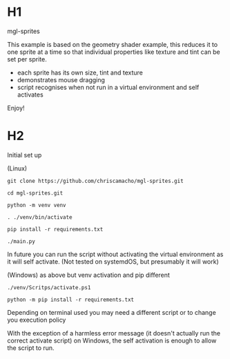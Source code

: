 # H1
mgl-sprites

This example is based on the geometry shader example, this reduces it to
one sprite at a time so that individual properties like texture and tint
can be set per sprite.

* each sprite has its own size, tint and texture
* demonstrates mouse dragging
* script recognises when not run in a virtual environment and self activates


Enjoy!

# H2
Initial set up

(Linux)
```
git clone https://github.com/chriscamacho/mgl-sprites.git

cd mgl-sprites.git

python -m venv venv

. ./venv/bin/activate

pip install -r requirements.txt

./main.py
```
In future you can run the script without activating the virtual 
environment as it will self activate.
(Not tested on systemdOS, but presumably it will work)

(Windows)
as above but venv activation and pip different
```
./venv/Scritps/activate.ps1

python -m pip install -r requirements.txt
```
Depending on terminal used you may need a different script or to change
you execution policy

With the exception of a harmless error message (it doesn't actually
run the correct activate script) on Windows, the self activation is
enough to allow the script to run.

